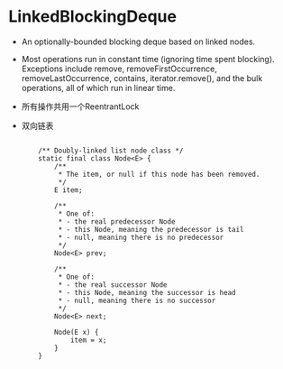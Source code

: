 # LinkedBlockingDeque

- An optionally-bounded blocking deque based on linked nodes.

- Most operations run in constant time (ignoring time spent blocking). Exceptions include remove, removeFirstOccurrence, removeLastOccurrence, contains, iterator.remove(), and the bulk operations, all of which run in linear time.
  
- 所有操作共用一个ReentrantLock

- 双向链表
    ```
    
        /** Doubly-linked list node class */
        static final class Node<E> {
            /**
             * The item, or null if this node has been removed.
             */
            E item;
    
            /**
             * One of:
             * - the real predecessor Node
             * - this Node, meaning the predecessor is tail
             * - null, meaning there is no predecessor
             */
            Node<E> prev;
    
            /**
             * One of:
             * - the real successor Node
             * - this Node, meaning the successor is head
             * - null, meaning there is no successor
             */
            Node<E> next;
    
            Node(E x) {
                item = x;
            }
        }
    ```